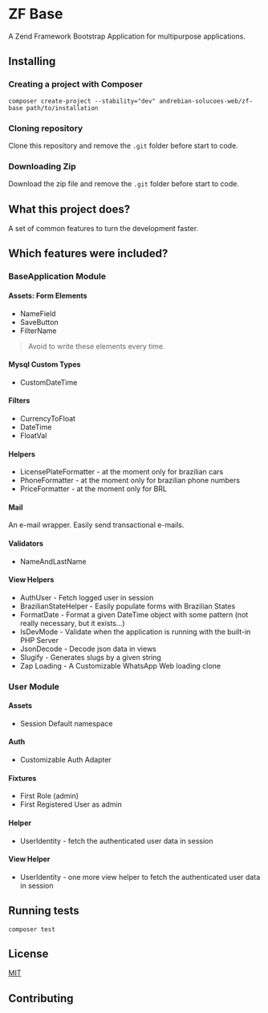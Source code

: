 # ZF Base

A Zend Framework Bootstrap Application for multipurpose applications.

## Installing

### Creating a project with Composer

```shell
composer create-project --stability="dev" andrebian-solucoes-web/zf-base path/to/installation
```

### Cloning repository

Clone this repository and remove the `.git` folder before start to code.

### Downloading Zip

Download the zip file and remove the `.git` folder before start to code.

## What this project does?
A set of common features to turn the development faster. 




## Which features were included?

### BaseApplication Module

#### Assets: Form Elements

- NameField
- SaveButton
- FilterName

> Avoid to write these elements every time.


#### Mysql Custom Types

- CustomDateTime


#### Filters

- CurrencyToFloat
- DateTime
- FloatVal


#### Helpers

- LicensePlateFormatter - at the moment only for brazilian cars
- PhoneFormatter - at the moment only for brazilian phone numbers
- PriceFormatter - at the moment only for BRL


#### Mail

An e-mail wrapper. Easily send transactional e-mails.


#### Validators

- NameAndLastName


#### View Helpers

- AuthUser - Fetch logged user in session
- BrazilianStateHelper - Easily populate forms with Brazilian States
- FormatDate - Format a given DateTime object with some pattern (not really necessary, but it exists...)
- IsDevMode - Validate when the application is running with the built-in PHP Server
- JsonDecode - Decode json data in views
- Slugify - Generates slugs by a given string
- Zap Loading - A Customizable WhatsApp Web loading clone


### User Module

#### Assets

- Session Default namespace


#### Auth

- Customizable Auth Adapter


#### Fixtures

- First Role (admin)
- First Registered User as admin


#### Helper

- UserIdentity - fetch the authenticated user data in session


#### View Helper

- UserIdentity - one more view helper to fetch the authenticated user data in session



## Running tests

`composer test`

 
## License

[MIT](LICENSE)  
 
## Contributing